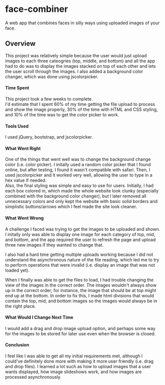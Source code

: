 # face-combiner
A web app that combines faces in silly ways using uploaded images of your face.

## Overview
This project was relatively simple because the user would just upload images to each three cateogries (top, middle, and bottom) and all the app had to do was to display the images stacked on top of each other and lets the user scroll through the images. I also added a background color changer, which was done using jscolorpicker. 

#### Time Spent
This project took a few weeks to complete.  
I'd estimate that I spent 60% of my time getting the file upload to process and show the image properly, 30% of the time with HTML and CSS styling, and 10% of the time was to get the color picker to work.

#### Tools Used
I used jQuery, bootstrap, and jscolorpicker. 

#### What Went Right
One of the things that went well was to change the background change color (i.e. color picker). I initally used a random color picker that I found online, but after testing, I found it wasn't compatible with safari. Then, I used jscolorpicker and it worked very well, allowing the user to type in a hex value if needed.  
Also, the final styling was simple and easy to use for users. Initially, I had each box colored in, which made the whole website look clunky (especially combined with the background color changer), but I later removed all unnecessary colors and only kept the website with basic solid borders and simplistic buttons/arrows which I feel made the site look cleaner. 

#### What Went Wrong
A challenge I faced was trying to get the images to be uploaded and shown. I initally only was able to display one image for each category of top, mid, and  bottom, and the app required the user to refresh the page and upload three new images if they wanted to change that.  

I also had a hard time getting multiple uploads working because I did not understand the asynchronous nature of the file reading, which led me to try to perform operations that were invalid (i.e. display an image that was not loaded yet).  

When I finally was able to get the files to load, I had trouble changing the view of the images in the correct order. The images wouldn't always show up in the correct order; for instance, the image that should be at top might end up at the bottom. In order to fix this, I made html divisions that would contain the top, mid, and bottom images so the images would always be in the right place. 

#### What Would I Change Next Time
I would add a drag and drop image upload option, and perhaps some way for the images to be stored for later use even when the browser is closed.

#### Conclusion
I feel like I was able to get all my initial requirements met, although I could've definitely done more with making it more user friendly (i.e. drag and drop files). I learned a lot such as how to upload images that a user wants displayed, how image slideshows work, and how images are processed asynchronously.
